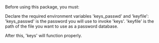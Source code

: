 Before using this package, you must:

Declare the required environment variables 'keys_passwd' and 'keyfile':
'keys_passwd' is the password you will use to invoke 'keys'.
'keyfile' is the path of the file you want to use as a password database.

After this, 'keys' will function properly.

